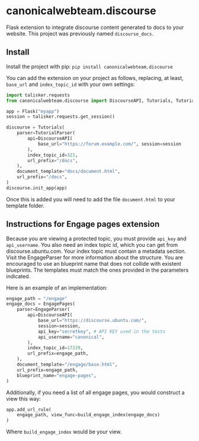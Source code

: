 # canonicalwebteam.discourse

Flask extension to integrate discourse content generated to docs to your website. This project was previously named `discourse_docs`.

## Install

Install the project with pip: `pip install canonicalwebteam.discourse`

You can add the extension on your project as follows, replacing, at least, `base_url` and `index_topic_id` with your own settings:

```python
import talisker.requests
from canonicalwebteam.discourse import DiscourseAPI, Tutorials, TutorialParser

app = Flask("myapp")
session = talisker.requests.get_session()

discourse = Tutorials(
    parser=TutorialParser(
        api=DiscourseAPI(
            base_url="https://forum.example.com/", session=session
        ),
        index_topic_id=321,
        url_prefix="/docs",
    ),
    document_template="docs/document.html",
    url_prefix="/docs",
)
discourse.init_app(app)
```

Once this is added you will need to add the file `document.html` to your template folder.

## Instructions for Engage pages extension

Because you are viewing a protected topic, you must provide `api_key` and `api_username`. You also need an index topic id, which you can get from discourse.ubuntu.com. Your index topic must contain a metadata section. Visit the EngageParser for more information about the structure. You are encouraged to use an blueprint name that does not collide with existent blueprints. The templates must match the ones provided in the parameters indicated.

Here is an example of an implementation:

```python
engage_path = "/engage"
engage_docs = EngagePages(
    parser=EngageParser(
        api=DiscourseAPI(
            base_url="https://discourse.ubuntu.com/",
            session=session,
            api_key="secretkey", # API KEY used in the tests
            api_username="canonical",
        ),
        index_topic_id=17229,
        url_prefix=engage_path,
    ),
    document_template="/engage/base.html",
    url_prefix=engage_path,
    blueprint_name="engage-pages",
)
```

Additionally, if you need a list of all engage pages, you would construct a view this way:

```python
app.add_url_rule(
    engage_path, view_func=build_engage_index(engage_docs)
)
```

Where `build_engage_index` would be your view.

